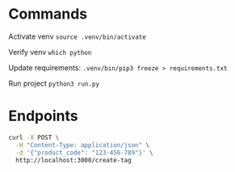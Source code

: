 # Commands
Activate venv
`source .venv/bin/activate`

Verify venv
`which python`

Update requirements:
`.venv/bin/pip3 freeze > requirements.txt`

Run project
`python3 run.py`

# Endpoints
```bash
curl -X POST \
  -H "Content-Type: application/json" \
  -d '{"product_code": "123-456-789"}' \
  http://localhost:3000/create-tag
```